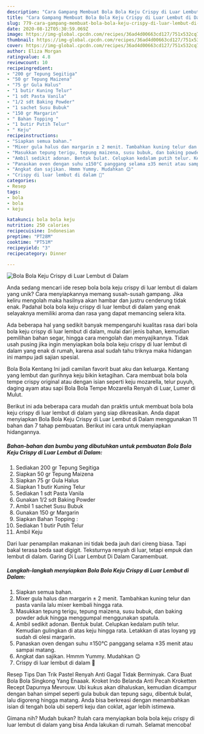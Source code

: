 ```yaml
---
description: "Cara Gampang Membuat Bola Bola Keju Crispy di Luar Lembut di Dalam yang Enak"
title: "Cara Gampang Membuat Bola Bola Keju Crispy di Luar Lembut di Dalam yang Enak"
slug: 779-cara-gampang-membuat-bola-bola-keju-crispy-di-luar-lembut-di-dalam-yang-enak
date: 2020-08-12T05:30:59.069Z
image: https://img-global.cpcdn.com/recipes/36ad4d00663cd127/751x532cq70/bola-bola-keju-crispy-di-luar-lembut-di-dalam-foto-resep-utama.jpg
thumbnail: https://img-global.cpcdn.com/recipes/36ad4d00663cd127/751x532cq70/bola-bola-keju-crispy-di-luar-lembut-di-dalam-foto-resep-utama.jpg
cover: https://img-global.cpcdn.com/recipes/36ad4d00663cd127/751x532cq70/bola-bola-keju-crispy-di-luar-lembut-di-dalam-foto-resep-utama.jpg
author: Eliza Morgan
ratingvalue: 4.8
reviewcount: 10
recipeingredient:
- "200 gr Tepung Segitiga"
- "50 gr Tepung Maizena"
- "75 gr Gula Halus"
- "1 butir Kuning Telur"
- "1 sdt Pasta Vanila"
- "1/2 sdt Baking Powder"
- "1 sachet Susu Bubuk"
- "150 gr Margarin"
- " Bahan Topping "
- "1 butir Putih Telur"
- " Keju"
recipeinstructions:
- "Siapkan semua bahan."
- "Mixer gula halus dan margarin ± 2 menit. Tambahkan kuning telur dan pasta vanila lalu mixer kembali hingga rata."
- "Masukkan tepung terigu, tepung maizena, susu bubuk, dan baking powder aduk hingga menggumpal menggunakan spatula."
- "Ambil sedikit adonan. Bentuk bulat. Celupkan kedalam putih telur. Kemudian gulingkan di atas keju hingga rata. Letakkan di atas loyang yg sudah di olesi margarin."
- "Panaskan oven dengan suhu ±150°C panggang selama ±35 menit atau sampai matang."
- "Angkat dan sajikan. Hmmm Yummy. Mudahkan 😉"
- "Crispy di luar lembut di dalam 🤤"
categories:
- Resep
tags:
- bola
- bola
- keju

katakunci: bola bola keju 
nutrition: 250 calories
recipecuisine: Indonesian
preptime: "PT28M"
cooktime: "PT51M"
recipeyield: "3"
recipecategory: Dinner

---
```



![Bola Bola Keju Crispy di Luar Lembut di Dalam](https://img-global.cpcdn.com/recipes/36ad4d00663cd127/751x532cq70/bola-bola-keju-crispy-di-luar-lembut-di-dalam-foto-resep-utama.jpg)

Anda sedang mencari ide resep bola bola keju crispy di luar lembut di dalam yang unik? Cara menyiapkannya memang susah-susah gampang. Jika keliru mengolah maka hasilnya akan hambar dan justru cenderung tidak enak. Padahal bola bola keju crispy di luar lembut di dalam yang enak selayaknya memiliki aroma dan rasa yang dapat memancing selera kita.

Ada beberapa hal yang sedikit banyak mempengaruhi kualitas rasa dari bola bola keju crispy di luar lembut di dalam, mulai dari jenis bahan, kemudian pemilihan bahan segar, hingga cara mengolah dan menyajikannya. Tidak usah pusing jika ingin menyiapkan bola bola keju crispy di luar lembut di dalam yang enak di rumah, karena asal sudah tahu triknya maka hidangan ini mampu jadi sajian spesial.

Bola Bola Kentang Ini jadi camilan favorit buat aku dan keluarga. Kentang yang lembut dan gurihnya keju bikin ketagihan. Cara membuat bola bola tempe crispy original atau dengan isian seperti keju mozarella, telur puyuh, daging ayam atau sapi Bola Bola Tempe Mozarella Renyah di Luar, Lumer di Mulut.


Berikut ini ada beberapa cara mudah dan praktis untuk membuat bola bola keju crispy di luar lembut di dalam yang siap dikreasikan. Anda dapat menyiapkan Bola Bola Keju Crispy di Luar Lembut di Dalam menggunakan 11 bahan dan 7 tahap pembuatan. Berikut ini cara untuk menyiapkan hidangannya.

<!--inarticleads1-->

##### Bahan-bahan dan bumbu yang dibutuhkan untuk pembuatan Bola Bola Keju Crispy di Luar Lembut di Dalam:

1. Sediakan 200 gr Tepung Segitiga
1. Siapkan 50 gr Tepung Maizena
1. Siapkan 75 gr Gula Halus
1. Siapkan 1 butir Kuning Telur
1. Sediakan 1 sdt Pasta Vanila
1. Gunakan 1/2 sdt Baking Powder
1. Ambil 1 sachet Susu Bubuk
1. Gunakan 150 gr Margarin
1. Siapkan  Bahan Topping :
1. Sediakan 1 butir Putih Telur
1. Ambil  Keju


Dari luar penampilan makanan ini tidak beda jauh dari cireng biasa. Tapi bakal terasa beda saat digigit. Teksturnya renyah di luar, tetapi empuk dan lembut di dalam. Garing Di Luar Lembut Di Dalam Caramembuat. 

<!--inarticleads2-->

##### Langkah-langkah menyiapkan Bola Bola Keju Crispy di Luar Lembut di Dalam:

1. Siapkan semua bahan.
1. Mixer gula halus dan margarin ± 2 menit. Tambahkan kuning telur dan pasta vanila lalu mixer kembali hingga rata.
1. Masukkan tepung terigu, tepung maizena, susu bubuk, dan baking powder aduk hingga menggumpal menggunakan spatula.
1. Ambil sedikit adonan. Bentuk bulat. Celupkan kedalam putih telur. Kemudian gulingkan di atas keju hingga rata. Letakkan di atas loyang yg sudah di olesi margarin.
1. Panaskan oven dengan suhu ±150°C panggang selama ±35 menit atau sampai matang.
1. Angkat dan sajikan. Hmmm Yummy. Mudahkan 😉
1. Crispy di luar lembut di dalam 🤤


Resep Tips Dan Trik Pastel Renyah Anti Gagal Tidak Berminyak. Cara Buat Bola Bola Singkong Yang Enaaak. Kroket Indo Belanda Anti Pecah Kroketten Recept Dapurnya Mevrouw. Ubi kukus akan dihaluskan, kemudian dicampur dengan bahan simpel seperti gula bubuk dan tepung sagu, dibentuk bulat, lalu digoreng hingga matang. Anda bisa berkreasi dengan menambahkan isian di tengah bola ubi seperti keju dan coklat, agar lebih istimewa. 

Gimana nih? Mudah bukan? Itulah cara menyiapkan bola bola keju crispy di luar lembut di dalam yang bisa Anda lakukan di rumah. Selamat mencoba!
